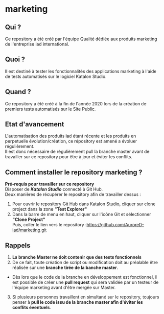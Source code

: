 # marketing


## Qui ?

Ce repository a été créé par l'équipe Qualité dédiée aux produits marketing de l'entreprise iad international.


## Quoi ?

Il est destiné à tester les fonctionnalités des applications marketing à l'aide de tests automatisés sur le logiciel Katalon Studio.

## Quand ?

Ce repository a été créé à la fin de l'année 2020 lors de la création de premiers tests automatisés sur le Site Public.

## Etat d'avancement

L'automatisation des produits iad étant récente et les produits en perpetuelle évolution/création, ce répository est amené a évoluer régulièrement.   
Il est donc nécessaire de régulièrement pull la branche master avant de travailler sur ce repository pour être à jour et éviter les conflits.

## Comment installer le repository marketing ?

__Pré-requis pour travailler sur ce repository__  
Disposer de __*Katalon Studio*__ connecté à Git Hub.  
Deux manières de récupérer le repository afin de travailler dessus :  
  
1. Pour ouvrir le repository Git Hub dans Katalon Studio, cliquer sur clone project dans la zone __"Test Explorer"__  
2. Dans la barre de menu en haut, cliquer sur l'icône Git et sélectionner __"Clone Project"__  
Puis, coller le lien vers le repository :https://github.com/AuroreD-iad/marketing.git

## Rappels  

1. __La branche Master ne doit contenir que des tests fonctionnels__  
2. De ce fait, toute création de script ou modification doit au préalable être réalisée sur une __branche tirée de la banche master__.  
* Dès lors que le code de la branche en développement est fonctionnel, il est possible de créer une __pull request__ qui sera validée par un testeur de l'équipe marketing avant d'être mergée sur Master. 
3. Si plusieurs personnes travaillent en simultané sur le repository, toujours penser à __pull le code issu de la branche master afin d'éviter les conflits éventuels__.  
